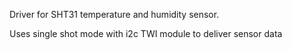 Driver for SHT31 temperature and humidity sensor.

Uses single shot mode with i2c TWI module to deliver sensor data
